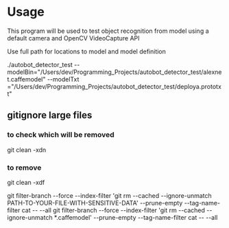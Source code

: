 

# Usage
This program will be used to test object recognition from model using a default camera and OpenCV VideoCapture API

Use full path for locations to model and model definition

./autobot_detector_test --modelBin="/Users/dev/Programming_Projects/autobot_detector_test/alexnet.caffemodel" --modelTxt
="/Users/dev/Programming_Projects/autobot_detector_test/deploya.prototxt"


## gitignore large files

### to check which will be removed
git clean -xdn

### to remove
git clean -xdf

git filter-branch --force --index-filter 'git rm --cached --ignore-unmatch PATH-TO-YOUR-FILE-WITH-SENSITIVE-DATA' --prune-empty --tag-name-filter cat -- --all
git filter-branch --force --index-filter 'git rm --cached --ignore-unmatch *.caffemodel' --prune-empty --tag-name-filter cat -- --all
